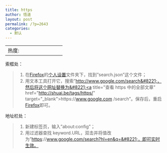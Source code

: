 ```yaml
---
title: https
author: 悟道
layout: post
permalink: /?p=2643
categories:
  - 默认
---
```

<table>
  <tr cellpadding=0><td>
    热度:
  </td><td cellpadding=0><img src='http://210.75.224.29/wordpress/wp-content/plugins/statpresscn/images/sun.gif' width=10 height=10 border=0 /></td><td cellpadding=0><img src='http://210.75.224.29/wordpress/wp-content/plugins/statpresscn/images/sun_dark.gif' width=10 height=10 border=0 /></td><td cellpadding=0><img src='http://210.75.224.29/wordpress/wp-content/plugins/statpresscn/images/sun_dark.gif' width=10 height=10 border=0 /></td><td cellpadding=0><img src='http://210.75.224.29/wordpress/wp-content/plugins/statpresscn/images/sun_dark.gif' width=10 height=10 border=0 /></td><td cellpadding=0><img src='http://210.75.224.29/wordpress/wp-content/plugins/statpresscn/images/sun_dark.gif' width=10 height=10 border=0 /></td></tr>
</table>

索框处：

> 1.  在<a title="查看 Firefox 中的全部文章" href="http://shuai.be/tags/firefox/" target="_blank">Firefox</a>的[个人设置][1]文件夹下，找到&#8221;search.json&#8221;这个文件；
> 2.  用文本工具打开它，搜索&#8221;http://www.google.com/search&#8221;，然后将这个网址替换为&#8221;<a title="查看 https 中的全部文章" href="http://shuai.be/tags/https/" target="_blank">https</a>://www.google.com /search&#8221;。保存后，重启<a title="查看 Firefox 中的全部文章" href="http://shuai.be/tags/firefox/" target="_blank">Firefox</a>即可。

地址栏处：

> 1.  新建标签页，输入&#8221;about:config&#8221;；
> 2.  用过滤器查找 keyword.URL，双击并将值改为&#8221;<a title="查看 https 中的全部文章" href="http://shuai.be/tags/https/" target="_blank">https</a>://www.google.com/search?hl=en&q=&#8221;，即可实时生效。

 [1]: http://shuai.be/archives/win7-add-on-directory/
